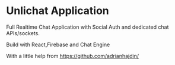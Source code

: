 # Unlichat Application

Full Realtime Chat Application with Social Auth and dedicated chat APIs/sockets.

Build with React,Firebase and Chat Engine

With a little help from https://github.com/adrianhajdin/
